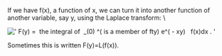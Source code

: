 If we have f(x), a function of x, we can turn it into another function
of another variable, say y, using the Laplace transform: \\

![' F(y) =  the integral of  \_(0) \^( is a member of fty) e\^( - xy)   f(x)dx . '](../dictionary/equation_images/10093.1..png)

Sometimes this is written F(y)=L(f(x)).
